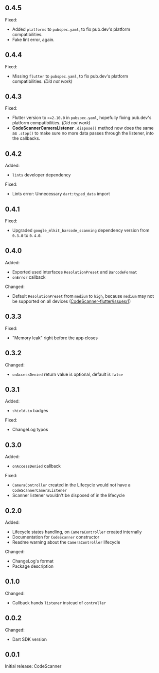 ## 0.4.5

Fixed:
- Added `platforms` to `pubspec.yaml`, to fix pub.dev's platform compatibilities.
- Fake lint error, again.

## 0.4.4 

Fixed:
- Missing `flutter` to `pubspec.yaml`, to fix pub.dev's platform compatibilities. *(Did not work)*

## 0.4.3

Fixed:
- Flutter version to `>=2.10.0` in `pubspec.yaml`, hopefully fixing pub.dev's platform compatibilities. *(Did not work)*
- **CodeScannerCameraListener** `.dispose()` method now does the same as `.stop()` to make sure no more data passes through the listener, into the callbacks.

## 0.4.2

Added:
- `lints` developer dependency

Fixed:
- Lints error: Unnecessary `dart:typed_data` import

## 0.4.1

Fixed:
- Upgraded `google_mlkit_barcode_scanning` dependency version from `0.3.0` to `0.4.0`.

## 0.4.0

Added:
- Exported used interfaces `ResolutionPreset` and `BarcodeFormat`
- `onError` callback

Changed:
- Default `ResolutionPreset` from `medium` to `high`, because `medium` may not be supported on all devices ([CodeScanner-flutter/issues/1](https://github.com/DrafaKiller/CodeScanner-flutter/issues/1))

## 0.3.3

Fixed:
- "Memory leak" right before the app closes

## 0.3.2

Changed:
- `onAccessDenied` return value is optional, default is `false`

## 0.3.1

Added:
- `shield.io` badges

Fixed:
- ChangeLog typos

## 0.3.0

Added:
- `onAccessDenied` callback

Fixed:
- `CameraController` created in the Lifecycle would not have a `CodeScannerCameraListener`
- Scanner listener wouldn't be disposed of in the lifecycle


## 0.2.0

Added:
- Lifecycle states handling, on `CameraController` created internally
- Documentation for `CodeScanner` constructor
- Readme warning about the `CameraController` lifecycle

Changed:
- ChangeLog's format
- Package description

## 0.1.0

Changed:
- Callback hands `listener` instead of `controller`

## 0.0.2

Changed:
- Dart SDK version

## 0.0.1

Initial release: CodeScanner
